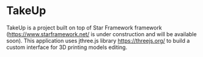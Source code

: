 # TakeUp
TakeUp is a project built on top of Star Framework framework (https://www.starframework.net/ is under construction and will be available soon).
This application uses jthree.js library https://threejs.org/ to build a custom interface for 3D printing models editing.